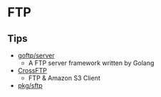 # FTP

## Tips
* [goftp/server](https://github.com/goftp/server)
  * A FTP server framework written by Golang
* [CrossFTP](http://www.crossftp.com/)
  * FTP & Amazon S3 Client
* [pkg/sftp](https://github.com/pkg/sftp)

```bash
```

